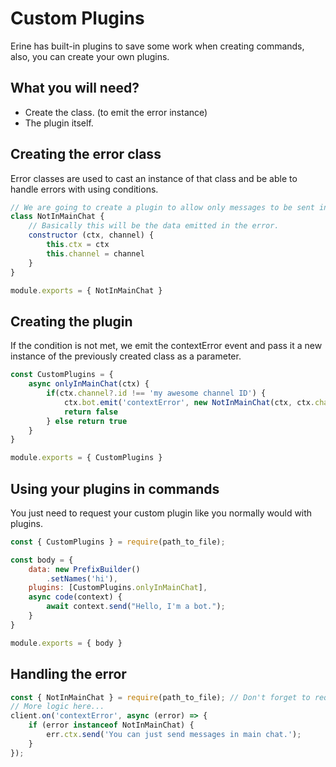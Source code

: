 # Custom Plugins
Erine has built-in plugins to save some work when creating commands, also, you can create your own plugins.

## What you will need?
- Create the class. (to emit the error instance)
- The plugin itself.

## Creating the error class
Error classes are used to cast an instance of that class and be able to handle errors with using conditions.
```javascript
// We are going to create a plugin to allow only messages to be sent in a specific channel.
class NotInMainChat {
    // Basically this will be the data emitted in the error.
    constructor (ctx, channel) {
        this.ctx = ctx
        this.channel = channel
    }
}

module.exports = { NotInMainChat }
```

## Creating the plugin
If the condition is not met, we emit the contextError event and pass it a new instance of the previously created class as a parameter.
```javascript
const CustomPlugins = {
    async onlyInMainChat(ctx) {
        if(ctx.channel?.id !== 'my awesome channel ID') {
            ctx.bot.emit('contextError', new NotInMainChat(ctx, ctx.channel));
            return false
        } else return true
    }
}

module.exports = { CustomPlugins }
```

## Using your plugins in commands
You just need to request your custom plugin like you normally would with plugins.
```javascript
const { CustomPlugins } = require(path_to_file);

const body = {
    data: new PrefixBuilder()
        .setNames('hi'),
    plugins: [CustomPlugins.onlyInMainChat],
    async code(context) {
        await context.send("Hello, I'm a bot.");
    }
}

module.exports = { body }
```

## Handling the error
```javascript
const { NotInMainChat } = require(path_to_file); // Don't forget to require the error class if you have it located in different files.
// More logic here...
client.on('contextError', async (error) => {
    if (error instanceof NotInMainChat) {
        err.ctx.send('You can just send messages in main chat.');
    }
});
```